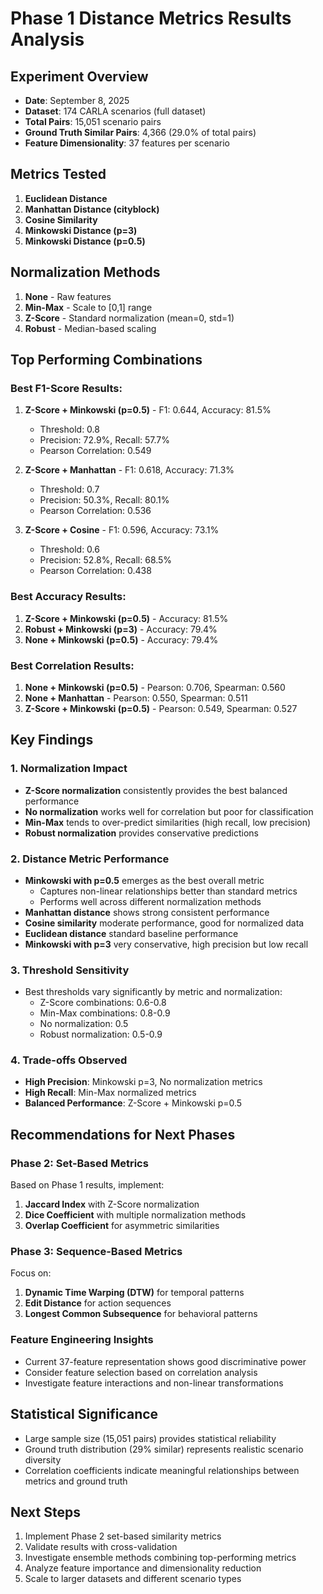 # Phase 1 Distance Metrics Results Analysis

## Experiment Overview
- **Date**: September 8, 2025
- **Dataset**: 174 CARLA scenarios (full dataset)
- **Total Pairs**: 15,051 scenario pairs
- **Ground Truth Similar Pairs**: 4,366 (29.0% of total pairs)
- **Feature Dimensionality**: 37 features per scenario

## Metrics Tested
1. **Euclidean Distance**
2. **Manhattan Distance (cityblock)**
3. **Cosine Similarity**
4. **Minkowski Distance (p=3)**
5. **Minkowski Distance (p=0.5)**

## Normalization Methods
1. **None** - Raw features
2. **Min-Max** - Scale to [0,1] range
3. **Z-Score** - Standard normalization (mean=0, std=1)
4. **Robust** - Median-based scaling

## Top Performing Combinations

### Best F1-Score Results:
1. **Z-Score + Minkowski (p=0.5)** - F1: 0.644, Accuracy: 81.5%
   - Threshold: 0.8
   - Precision: 72.9%, Recall: 57.7%
   - Pearson Correlation: 0.549

2. **Z-Score + Manhattan** - F1: 0.618, Accuracy: 71.3%
   - Threshold: 0.7
   - Precision: 50.3%, Recall: 80.1%
   - Pearson Correlation: 0.536

3. **Z-Score + Cosine** - F1: 0.596, Accuracy: 73.1%
   - Threshold: 0.6
   - Precision: 52.8%, Recall: 68.5%
   - Pearson Correlation: 0.438

### Best Accuracy Results:
1. **Z-Score + Minkowski (p=0.5)** - Accuracy: 81.5%
2. **Robust + Minkowski (p=3)** - Accuracy: 79.4%
3. **None + Minkowski (p=0.5)** - Accuracy: 79.4%

### Best Correlation Results:
1. **None + Minkowski (p=0.5)** - Pearson: 0.706, Spearman: 0.560
2. **None + Manhattan** - Pearson: 0.550, Spearman: 0.511
3. **Z-Score + Minkowski (p=0.5)** - Pearson: 0.549, Spearman: 0.527

## Key Findings

### 1. Normalization Impact
- **Z-Score normalization** consistently provides the best balanced performance
- **No normalization** works well for correlation but poor for classification
- **Min-Max** tends to over-predict similarities (high recall, low precision)
- **Robust normalization** provides conservative predictions

### 2. Distance Metric Performance
- **Minkowski with p=0.5** emerges as the best overall metric
  - Captures non-linear relationships better than standard metrics
  - Performs well across different normalization methods
- **Manhattan distance** shows strong consistent performance
- **Cosine similarity** moderate performance, good for normalized data
- **Euclidean distance** standard baseline performance
- **Minkowski with p=3** very conservative, high precision but low recall

### 3. Threshold Sensitivity
- Best thresholds vary significantly by metric and normalization:
  - Z-Score combinations: 0.6-0.8
  - Min-Max combinations: 0.8-0.9
  - No normalization: 0.5
  - Robust normalization: 0.5-0.9

### 4. Trade-offs Observed
- **High Precision**: Minkowski p=3, No normalization metrics
- **High Recall**: Min-Max normalized metrics
- **Balanced Performance**: Z-Score + Minkowski p=0.5

## Recommendations for Next Phases

### Phase 2: Set-Based Metrics
Based on Phase 1 results, implement:
1. **Jaccard Index** with Z-Score normalization
2. **Dice Coefficient** with multiple normalization methods
3. **Overlap Coefficient** for asymmetric similarities

### Phase 3: Sequence-Based Metrics
Focus on:
1. **Dynamic Time Warping (DTW)** for temporal patterns
2. **Edit Distance** for action sequences
3. **Longest Common Subsequence** for behavioral patterns

### Feature Engineering Insights
- Current 37-feature representation shows good discriminative power
- Consider feature selection based on correlation analysis
- Investigate feature interactions and non-linear transformations

## Statistical Significance
- Large sample size (15,051 pairs) provides statistical reliability
- Ground truth distribution (29% similar) represents realistic scenario diversity
- Correlation coefficients indicate meaningful relationships between metrics and ground truth

## Next Steps
1. Implement Phase 2 set-based similarity metrics
2. Validate results with cross-validation
3. Investigate ensemble methods combining top-performing metrics
4. Analyze feature importance and dimensionality reduction
5. Scale to larger datasets and different scenario types
